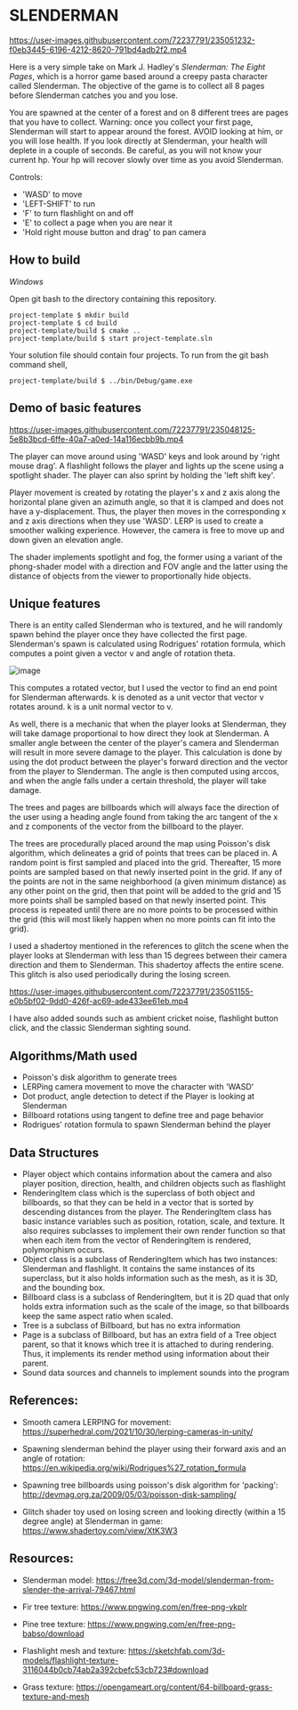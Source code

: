 # SLENDERMAN

https://user-images.githubusercontent.com/72237791/235051232-f0eb3445-6196-4212-8620-791bd4adb2f2.mp4

Here is a very simple take on Mark J. Hadley's _Slenderman: The Eight Pages_, which is a horror game based around a creepy pasta character called Slenderman. The objective of the game is to collect all 8 pages before Slenderman catches you and you lose. 

You are spawned at the center of a forest and on 8 different trees are pages that you have to collect. Warning: once you collect your first page, Slenderman will start to appear around the forest. AVOID looking at him, or you will lose health. If you look directly at Slenderman, your health will deplete in a couple of seconds. Be careful, as you will not know your current hp. Your hp will recover slowly over time as you avoid Slenderman. 

Controls:
- 'WASD' to move
- 'LEFT-SHIFT' to run
- 'F' to turn flashlight on and off
- 'E' to collect a page when you are near it
- 'Hold right mouse button and drag' to pan camera

## How to build

*Windows*

Open git bash to the directory containing this repository.

```
project-template $ mkdir build
project-template $ cd build
project-template/build $ cmake ..
project-template/build $ start project-template.sln
```

Your solution file should contain four projects.
To run from the git bash command shell, 

```
project-template/build $ ../bin/Debug/game.exe
```


## Demo of basic features

https://user-images.githubusercontent.com/72237791/235048125-5e8b3bcd-6ffe-40a7-a0ed-14a116ecbb9b.mp4

The player can move around using 'WASD' keys and look around by 'right mouse drag'. A flashlight follows the player and lights up the scene using a spotlight shader. The player can also sprint by holding the 'left shift key'.

Player movement is created by rotating the player's x and z axis along the horizontal plane given an azimuth angle, so that it is clamped and does not have a y-displacement. Thus, the player then moves in the corresponding x and z axis directions when they use 'WASD'. LERP is used to create a smoother walking experience. However, the camera is free to move up and down given an elevation angle.

The shader implements spotlight and fog, the former using a variant of the phong-shader model with a direction and FOV angle and the latter using the distance of objects from the viewer to proportionally hide objects.

## Unique features 

There is an entity called Slenderman who is textured, and he will randomly spawn behind the player once they have collected the first page. Slenderman's spawn is calculated using Rodrigues' rotation formula, which computes a point given a vector v and angle of rotation theta. 

![image](https://user-images.githubusercontent.com/72237791/235049458-951dd8ed-505d-43aa-a67f-9dd4b72b7828.png)

This computes a rotated vector, but I used the vector to find an end point for Slenderman afterwards. k is denoted as a unit vector that vector v rotates around. k is a unit normal vector to v.

As well, there is a mechanic that when the player looks at Slenderman, they will take damage proportional to how direct they look at Slenderman. A smaller angle between the center of the player's camera and Slenderman will result in more severe damage to the player. This calculation is done by using the dot product between the player's forward direction and the vector from the player to Slenderman. The angle is then computed using arccos, and when the angle falls under a certain threshold, the player will take damage.

The trees and pages are billboards which will always face the direction of the user using a heading angle found from taking the arc tangent of the x and z components of the vector from the billboard to the player.

The trees are procedurally placed around the map using Poisson's disk algorithm, which delineates a grid of points that trees can be placed in. A random point is first sampled and placed into the grid. Thereafter, 15 more points are sampled based on that newly inserted point in the grid. If any of the points are not in the same neighborhood (a given minimum distance) as any other point on the grid, then that point will be added to the grid and 15 more points shall be sampled based on that newly inserted point. This process is repeated until there are no more points to be processed within the grid (this will most likely happen when no more points can fit into the grid).

I used a shadertoy mentioned in the references to glitch the scene when the player looks at Slenderman with less than 15 degrees between their camera direction and them to Slenderman. This shadertoy affects the entire scene. This glitch is also used periodically during the losing screen.

https://user-images.githubusercontent.com/72237791/235051155-e0b5bf02-9dd0-426f-ac69-ade433ee61eb.mp4

I have also added sounds such as ambient cricket noise, flashlight button click, and the classic Slenderman sighting sound.

## Algorithms/Math used
- Poisson's disk algorithm to generate trees
- LERPing camera movement to move the character with 'WASD'
- Dot product, angle detection to detect if the Player is looking at Slenderman
- Billboard rotations using tangent to define tree and page behavior
- Rodrigues' rotation formula to spawn Slenderman behind the player

## Data Structures
- Player object which contains information about the camera and also player position, direction, health, and children objects such as flashlight
- RenderingItem class which is the superclass of both object and billboards, so that they can be held in a vector that is sorted by descending distances from the player. The RenderingItem class has basic instance variables such as position, rotation, scale, and texture. It also requires subclasses to implement their own render function so that when each item from the vector of RenderingItem is rendered, polymorphism occurs.
- Object class is a subclass of RenderingItem which has two instances: Slenderman and flashlight. It contains the same instances of its superclass, but it also holds information such as the mesh, as it is 3D, and the bounding box. 
- Billboard class is a subclass of RenderingItem, but it is 2D quad that only holds extra information such as the scale of the image, so that billboards keep the same aspect ratio when scaled. 
- Tree is a subclass of Billboard, but has no extra information
- Page is a subclass of Billboard, but has an extra field of a Tree object parent, so that it knows which tree it is attached to during rendering. Thus, it implements its render method using information about their parent.
- Sound data sources and channels to implement sounds into the program

## References:
- Smooth camera LERPING for movement: https://superhedral.com/2021/10/30/lerping-cameras-in-unity/

- Spawning slenderman behind the player using their forward axis and an angle of rotation: https://en.wikipedia.org/wiki/Rodrigues%27_rotation_formula

- Spawning tree billboards using poisson's disk algorithm for 'packing': http://devmag.org.za/2009/05/03/poisson-disk-sampling/

- Glitch shader toy used on losing screen and looking directly (within a 15 degree angle) at Slenderman in game: https://www.shadertoy.com/view/XtK3W3

## Resources:
- Slenderman model: https://free3d.com/3d-model/slenderman-from-slender-the-arrival-79467.html

- Fir tree texture: https://www.pngwing.com/en/free-png-ykplr

- Pine tree texture: https://www.pngwing.com/en/free-png-babso/download

- Flashlight mesh and texture: https://sketchfab.com/3d-models/flashlight-texture-3116044b0cb74ab2a392cbefc53cb723#download

- Grass texture: https://opengameart.org/content/64-billboard-grass-texture-and-mesh




